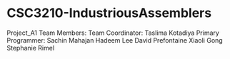 # CSC3210-IndustriousAssemblers
Project_A1
Team Members: 
  Team Coordinator: Taslima Kotadiya
  Primary Programmer: Sachin Mahajan
              Hadeem Lee
              David Prefontaine
              Xiaoli Gong
              Stephanie Rimel
